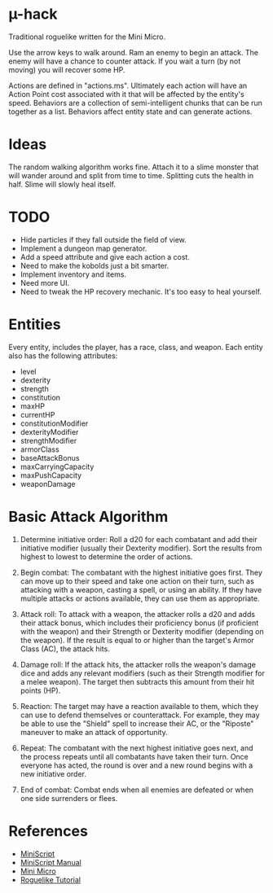# µ-hack

Traditional roguelike written for the Mini Micro.

Use the arrow keys to walk around.  Ram an enemy to begin an attack.  The enemy will have a chance to counter attack.
If you wait a turn (by not moving) you will recover some HP.

Actions are defined in "actions.ms".  Ultimately each action will have an Action Point cost associated with it that will be affected by the entity's speed.
Behaviors are a collection of semi-intelligent chunks that can be run together as a list.  Behaviors affect entity state and can generate actions.


# Ideas

The random walking algorithm works fine.  Attach it to a slime monster that will wander around and split from time to time.  Splitting cuts the health in half.  Slime will slowly heal itself.


# TODO

* Hide particles if they fall outside the field of view.
* Implement a dungeon map generator.
* Add a speed attribute and give each action a cost.
* Need to make the kobolds just a bit smarter.
* Implement inventory and items.
* Need more UI.
* Need to tweak the HP recovery mechanic.  It's too easy to heal yourself.


# Entities

Every entity, includes the player, has a race, class, and weapon.
Each entity also has the following attributes:
* level
* dexterity
* strength
* constitution
* maxHP
* currentHP
* constitutionModifier
* dexterityModifier
* strengthModifier
* armorClass
* baseAttackBonus
* maxCarryingCapacity
* maxPushCapacity
* weaponDamage


# Basic Attack Algorithm

1. Determine initiative order: Roll a d20 for each combatant and add their initiative modifier (usually their Dexterity modifier). Sort the results from highest to lowest to determine the order of actions.

2. Begin combat: The combatant with the highest initiative goes first. They can move up to their speed and take one action on their turn, such as attacking with a weapon, casting a spell, or using an ability. If they have multiple attacks or actions available, they can use them as appropriate.

3. Attack roll: To attack with a weapon, the attacker rolls a d20 and adds their attack bonus, which includes their proficiency bonus (if proficient with the weapon) and their Strength or Dexterity modifier (depending on the weapon). If the result is equal to or higher than the target's Armor Class (AC), the attack hits.

4. Damage roll: If the attack hits, the attacker rolls the weapon's damage dice and adds any relevant modifiers (such as their Strength modifier for a melee weapon). The target then subtracts this amount from their hit points (HP).

5. Reaction: The target may have a reaction available to them, which they can use to defend themselves or counterattack. For example, they may be able to use the "Shield" spell to increase their AC, or the "Riposte" maneuver to make an attack of opportunity.

6. Repeat: The combatant with the next highest initiative goes next, and the process repeats until all combatants have taken their turn. Once everyone has acted, the round is over and a new round begins with a new initiative order.

7. End of combat: Combat ends when all enemies are defeated or when one side surrenders or flees.


# References
* [MiniScript](https://miniscript.org/)
* [MiniScript Manual](https://miniscript.org/files/MiniScript-Manual.pdf)
* [Mini Micro](https://miniscript.org/wiki/Mini_Micro)
* [Roguelike Tutorial](https://rogueliketutorials.com/tutorials/tcod/v2/)

